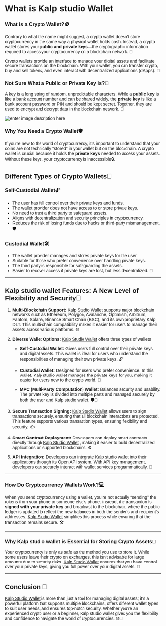 <style>  body { font-family: "Source Sans 3", sans-serif!important; }</style>

<link  href="https://fonts.googleapis.com/css2?family=Source+Sans+3:ital,wght@0,200..900;1,200..900&display=swap"  rel="stylesheet">  <link  rel="stylesheet"  href="https://fonts.googleapis.com/icon?family=Material+Icons">

# What is Kalp studio Wallet 

### What is a Crypto Wallet?🪙

Contrary to what the name might suggest, a crypto wallet doesn’t store cryptocurrency in the same way a physical wallet holds cash. Instead, a crypto wallet stores your **public and private keys**—the cryptographic information required to access your cryptocurrency on a blockchain network. 🔑

Crypto wallets provide an interface to manage your digital assets and facilitate secure transactions on the blockchain. With your wallet, you can transfer crypto, buy and sell tokens, and even interact with decentralized applications (dApps). 📲

### Not Sure What a Public or Private Key Is?🔑

A key is a long string of random, unpredictable characters. While a **public key** is like a bank account number and can be shared widely, the **private key** is like a bank account password or PIN and should be kept secret. Together, they are used to encrypt and decrypt data in the blockchain network. 🏦

![enter image description here](https://content-hub-static.crypto.com/static/40c4217a50c7abcc48e9b300f504d772/84656/Everycrypto_wallet_infographic_mar23.jpg)

### Why You Need a Crypto Wallet🛡️

If you're new to the world of cryptocurrency, it’s important to understand that your coins are not technically “stored” in your wallet but on the blockchain. A crypto wallet is crucial because it holds the **private keys** needed to access your assets. Without these keys, your cryptocurrency is inaccessible🔒.

## Different Types of Crypto Wallets🔄

### Self-Custodial Wallet🔓

-   The user has full control over their private keys and funds.
-   The wallet provider does not have access to or store private keys.
-   No need to trust a third party to safeguard assets.
-   Aligns with decentralization and security principles in cryptocurrency.
-   Reduces the risk of losing funds due to hacks or third-party mismanagement. 🛡️

### Custodial Wallet🛠️

-   The wallet provider manages and stores private keys for the user.
-   Suitable for those who prefer convenience over handling private keys.
-   The third party is responsible for safeguarding the assets.
-   Easier to recover access if private keys are lost, but less decentralized. 🏦

---

## Kalp studio wallet Features: A New Level of Flexibility and Security🌟

1. **Multi-Blockchain Support:** [Kalp Studio Wallet](https://docs.kalp.studio/Getting-started/Kalp-studio-wallet/How-to-Navigate-To-kalp-studio-Wallet/) supports major blockchain networks such as Ethereum, Polygon, Avalanche, Optimism, Arbitrum, Fantom, Solana, Binance Smart Chain (BSC), and its own proprietary Kalp DLT. This multi-chain compatibility makes it easier for users to manage their assets across various platforms. 🌐

2. **Diverse Wallet Options:** [Kalp Studio Wallet](https://docs.kalp.studio/Getting-started/Kalp-studio-wallet/How-to-Navigate-To-kalp-studio-Wallet/) offers three types of wallets

      -  **Self-Custodial Wallet:** Gives users full control over their private keys and digital assets. This wallet is ideal for users who understand the responsibilities of managing their own private keys. 🔓

      -  **Custodial Wallet:** Designed for users who prefer convenience. In this wallet, Kalp studio wallet manages the private keys for you, making it easier for users new to the crypto world. 📲

      -  **MPC (Multi-Party Computation) Wallet:** Balances security and usability. The private key is divided into multiple parts and managed securely by both the user and Kalp studio wallet. 🛡️🔐

3. **Secure Transaction Signing:** [Kalp Studio Wallet](https://docs.kalp.studio/Getting-started/Kalp-studio-wallet/How-to-Navigate-To-kalp-studio-Wallet/)
 allows users to sign transactions securely, ensuring that all blockchain interactions are protected. This feature supports various transaction types, ensuring flexibility and security. ✍️

4. **Smart Contract Deployment:** Developers can deploy smart contracts directly through [Kalp Studio Wallet](https://docs.kalp.studio/Getting-started/Kalp-studio-wallet/How-to-Navigate-To-kalp-studio-Wallet/)
, making it easier to build decentralized applications on supported blockchains. ⚙️

5. **API Integration:** Developers can integrate Kalp studio wallet into their applications through its Open API system. With API key management, developers can securely interact with wallet services programmatically. 🔗

---

### How Do Cryptocurrency Wallets Work?💻

When you send cryptocurrency using a wallet, you’re not actually “sending” the tokens from your phone to someone else’s phone. Instead, the transaction is **signed with your private key** and broadcast to the blockchain, where the public ledger is updated to reflect the new balances in both the sender's and recipient's addresses. [Kalp Studio Wallet](https://docs.kalp.studio/Getting-started/Kalp-studio-wallet/How-to-Navigate-To-kalp-studio-Wallet/)
 simplifies this process while ensuring that the transaction remains secure. 🛠️

---

### Why Kalp studio wallet is Essential for Storing Crypto Assets🔐

Your cryptocurrency is only as safe as the method you use to store it. While some users leave their crypto on exchanges, this isn't advisable for large amounts due to security risks. [Kalp Studio Wallet](https://docs.kalp.studio/Getting-started/Kalp-studio-wallet/How-to-Navigate-To-kalp-studio-Wallet/) ensures that you have control over your private keys, giving you full power over your digital assets. 🔑

---

## Conclusion 🏁 

[Kalp Studio Wallet](https://docs.kalp.studio/Getting-started/Kalp-studio-wallet/How-to-Navigate-To-kalp-studio-Wallet/) is more than just a tool for managing digital assets; it’s a powerful platform that supports multiple blockchains, offers different wallet types to suit user needs, and ensures top-notch security. Whether you’re an experienced crypto user or a beginner, Kalp studio wallet gives you the flexibility and confidence to navigate the world of cryptocurrencies. 🌐🔐